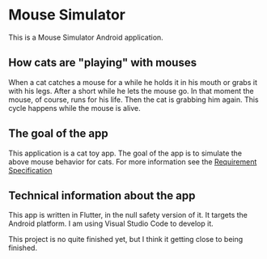 # Mouse Simulator

This is a Mouse Simulator Android application.

## How cats are "playing" with mouses
When a cat catches a mouse for a while he holds it in his mouth or grabs it with his legs. After a short while he lets the mouse go. In that moment the mouse, of course, runs for his life. Then the cat is grabbing him again. This cycle happens while the mouse is alive.

## The goal of the app
This application is a cat toy app. The goal of the app is to simulate the above mouse behavior for cats. For more information see the [Requirement Specification](requirements/requirements.md)

## Technical information about the app
This app is written in Flutter, in the null safety version of it. It targets the Android platform. I am using Visual Studio Code to develop it. 

This project is no quite finished yet, but I think it getting close to being finished.
